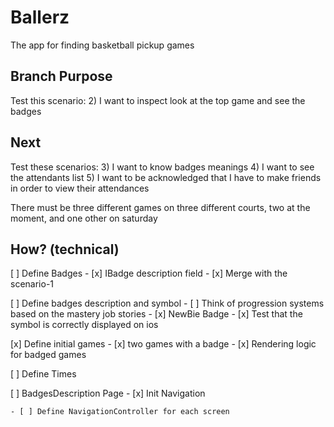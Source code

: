 # Ballerz
The app for finding basketball pickup games

## Branch Purpose
Test this scenario: 
    2) I want to inspect look at the top game and see the badges

## Next 
Test these scenarios:
    3) I want to know badges meanings
    4) I want to see the attendants list
    5) I want to be acknowledged that I have to make friends in order to view   their attendances



There must be three different games on three different courts, two at the moment, and one other on saturday


## How? (technical)

[ ] Define Badges
    - [x] IBadge description field
    - [x] Merge with the scenario-1

[ ] Define badges description and symbol
    - [ ] Think of progression systems based on the mastery job stories
        - [x] NewBie Badge
            - [x] Test that the symbol is correctly displayed on ios

[x] Define initial games
    - [x] two games with a badge 
        - [x] Rendering logic for badged games


[ ] Define Times

[ ] BadgesDescription Page
    - [x] Init Navigation
        
    - [ ] Define NavigationController for each screen












